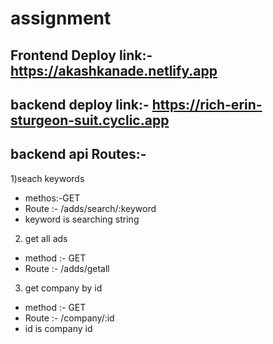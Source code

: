 # assignment
## Frontend Deploy link:-https://akashkanade.netlify.app
## backend deploy link:- https://rich-erin-sturgeon-suit.cyclic.app
## backend api Routes:-

1)seach keywords
- methos:-GET
- Route :- /adds/search/:keyword
- keyword is searching string

2) get all ads
- method :- GET
- Route :- /adds/getall

3) get company by id
- method :- GET
- Route :- /company/:id
- id is company id
